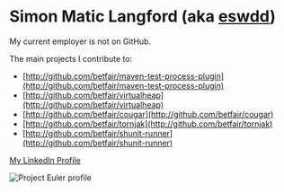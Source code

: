 ---
---
Simon Matic Langford (aka [eswdd](https://github.com/eswdd))
================================

My current employer is not on GitHub.

The main projects I contribute to:
* [http://github.com/betfair/maven-test-process-plugin](http://github.com/betfair/maven-test-process-plugin)
* [http://github.com/betfair/virtualheap](http://github.com/betfair/virtualheap)
* [http://github.com/betfair/cougar](http://github.com/betfair/cougar)
* [http://github.com/betfair/tornjak](http://github.com/betfair/tornjak)
* [http://github.com/betfair/shunit-runner](http://github.com/betfair/shunit-runner)

[My LinkedIn Profile](http://www.linkedin.com/in/maticlangford)

![Project Euler profile](http://projecteuler.net/profile/eswdd.png)
